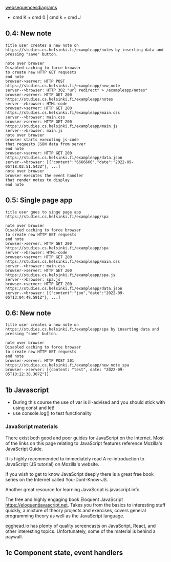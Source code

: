 [websequencesdiagrams](https://www.websequencediagrams.com)

- cmd K + cmd 0 | cmd k + cmd J

## 0.4: New note

```
title user creates a new note on https://studies.cs.helsinki.fi/exampleapp/notes by inserting data and pressing "save" button.

note over browser
Disabled caching to force browser
to create new HTTP GET requests
end note
browser->server: HTTP POST https://studies.cs.helsinki.fi/exampleapp/new_note
server-->browser: HTTP 302 "url redirect" > /exampleapp/notes"
browser->server: HTTP GET 200 https://studies.cs.helsinki.fi/exampleapp/notes
server-->browser: HTML-code
browser->server: HTTP GET 200 https://studies.cs.helsinki.fi/exampleapp/main.css
server-->browser: main.css
browser->server: HTTP GET 200 https://studies.cs.helsinki.fi/exampleapp/main.js
server-->browser: main.js
note over browser
browser starts executing js-code
that requests JSON data from server
end note
browser->server: HTTP GET 200 https://studies.cs.helsinki.fi/exampleapp/data.json
server-->browser: [{"content":"6666666","date":"2022-09-05T18:02:51.542Z"}, ...]
note over browser
browser executes the event handler
that render notes to display
end note
```

## 0.5: Single page app

```uml
title user goes to singe page app https://studies.cs.helsinki.fi/exampleapp/spa

note over browser
Disabled caching to force browser
to create new HTTP GET requests
end note
browser->server: HTTP GET 200 https://studies.cs.helsinki.fi/exampleapp/spa
server-->browser: HTML-code
browser->server: HTTP GET 200 https://studies.cs.helsinki.fi/exampleapp/main.css
server-->browser: main.css
browser->server: HTTP GET 200 https://studies.cs.helsinki.fi/exampleapp/spa.js
server-->browser: spa.js
browser->server: HTTP GET 200  https://studies.cs.helsinki.fi/exampleapp/data.json
server-->browser: [{"content":"joo","date":"2022-09-05T13:04:49.591Z"}, ...]
```

## 0.6: New note

```uml
title user creates a new note on https://studies.cs.helsinki.fi/exampleapp/spa by inserting data and pressing "save" button.

note over browser
Disabled caching to force browser
to create new HTTP GET requests
end note
browser->server: HTTP POST 201 https://studies.cs.helsinki.fi/exampleapp/new_note_spa
browser-->server: [{content: "test", date: "2022-09-05T18:22:38.307Z"}]
```

## 1b Javascript

- During this course the use of var is ill-advised and you should stick with using const and let!
- use console.log() to test functionality

### JavaScript materials

There exist both good and poor guides for JavaScript on the Internet. Most of the links on this page relating to JavaScript features reference Mozilla's JavaScript Guide.

It is highly recommended to immediately read A re-introduction to JavaScript (JS tutorial) on Mozilla's website.

If you wish to get to know JavaScript deeply there is a great free book series on the Internet called You-Dont-Know-JS.

Another great resource for learning JavaScript is javascript.info.

The free and highly engaging book Eloquent JavaScript https://eloquentjavascript.net. Takes you from the basics to interesting stuff quickly, a mixture of theory projects and exercises, covers general programming theory as well as the JavaScript language.

egghead.io has plenty of quality screencasts on JavaScript, React, and other interesting topics. Unfortunately, some of the material is behind a paywall.

## 1c Component state, event handlers

